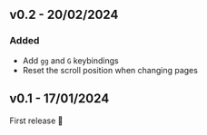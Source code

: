 ## v0.2 - 20/02/2024

### Added

- Add `gg` and `G` keybindings
- Reset the scroll position when changing pages

## v0.1 - 17/01/2024

First release 🎉
